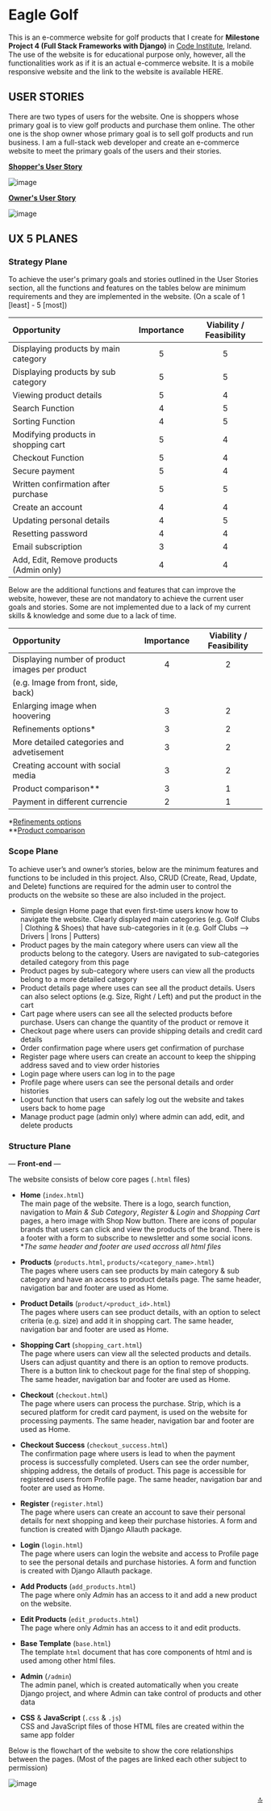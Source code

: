 <!-- Website Image goes here -->

# Eagle Golf <a name="top"></a>

This is an e-commerce website for golf products that I create for **Milestone Project 4 (Full Stack Frameworks with Django)** in [Code Institute](https://codeinstitute.net/), Ireland. The use of the website is for educational purpose only, however, all the functionalities work as if it is an actual e-commerce website. It is a mobile responsive website and the link to the website is available HERE. <!-- Live Site Link here -->

<!-- Mock up goes here -->

## USER STORIES

There are two types of users for the website. One is shoppers whose primary goal is to view golf products and purchase them online. The other one is the shop owner whose primary goal is to sell golf products and run business. I am a full-stack web developer and create an e-commerce website to meet the primary goals of the users and their stories.

**<ins>Shopper's User Story</ins>**

![image](https://github.com/Toto-Kotaro-Tanaka/ms4-eagle-golf/blob/master/readme/ux/shopper-user-story.png)

**<ins>Owner's User Story</ins>**

![image](https://github.com/Toto-Kotaro-Tanaka/ms4-eagle-golf/blob/master/readme/ux/owner-user-story.png)

## UX 5 PLANES

### Strategy Plane

To achieve the user's primary goals and stories outlined in the User Stories section, all the functions and features on the tables below are minimum requirements and they are implemented in the website. (On a scale of 1 [least] - 5 [most])

| Opportunity                                 | Importance | Viability / Feasibility |
| :------------------------------------------ | :--------: | :---------------------: |
| Displaying products by main category        |     5      |            5            |
| Displaying products by sub category         |     5      |            5            |
| Viewing product details                     |     5      |            4            |
| Search Function                             |     4      |            5            |
| Sorting Function                            |     4      |            5            |
| Modifying products in shopping cart         |     5      |            4            |
| Checkout Function                           |     5      |            4            |
| Secure payment                              |     5      |            4            |
| Written confirmation after purchase         |     5      |            5            |
| Create an account                           |     4      |            4            |
| Updating personal details                   |     4      |            5            |
| Resetting password                          |     4      |            4            |
| Email subscription                          |     3      |            4            |
| Add, Edit, Remove products (Admin only)     |     4      |            4            |

Below are the additional functions and features that can improve the website, however, these are not mandatory to achieve the current user goals and stories. Some are not implemented due to a lack of my current skills & knowledge and some due to a lack of time.

| Opportunity                                     | Importance | Viability / Feasibility |
| :------------------------------------------     | :--------: | :---------------------: |
| Displaying number of product images per product |     4      |            2            |
| (e.g. Image from front, side, back)             |            |                         |
| Enlarging image when hoovering                  |     3      |            2            |
| Refinements options*                            |     3      |            2            |
| More detailed categories and advetisement       |     3      |            2            |
| Creating account with social media              |     3      |            2            |
| Product comparison**                            |     3      |            1            |
| Payment in different currencie                  |     2      |            1            |

*[Refinements options](https://github.com/Toto-Kotaro-Tanaka/ms4-eagle-golf/blob/master/readme/ux/refinements.png)<br>
**[Product comparison](https://github.com/Toto-Kotaro-Tanaka/ms4-eagle-golf/blob/master/readme/ux/product-comparison.png)

### Scope Plane

To achieve user’s and owner’s stories, below are the minimum features and functions to be included in this project. Also, CRUD (Create, Read, Update, and Delete) functions are required for the admin user to control the products on the website so these are also included in the project.

- Simple design Home page that even first-time users know how to navigate the website. Clearly displayed main categories (e.g. Golf Clubs | Clothing & Shoes) that have sub-categories in it (e.g. Golf Clubs --> Drivers | Irons | Putters)
- Product pages by the main category where users can view all the products belong to the category. Users are navigated to sub-categories detailed category from this page
- Product pages by sub-category where users can view all the products belong to a more detailed category
- Product details page where uses can see all the product details. Users can also select options (e.g. Size, Right / Left) and put the product in the cart
- Cart page where users can see all the selected products before purchase. Users can change the quantity of the product or remove it
- Checkout page where users can provide shipping details and credit card details
- Order confirmation page where users get confirmation of purchase
- Register page where users can create an account to keep the shipping address saved and to view order histories
- Login page where users can log in to the page
- Profile page where users can see the personal details and order histories
- Logout function that users can safely log out the website and takes users back to home page
- Manage product page (admin only) where admin can add, edit, and delete products

### Structure Plane

— **Front-end** —

The website consists of below core pages (`.html` files)

- **Home** (`index.html`)<br>
The main page of the website. There is a logo, search function, navigation to *Main & Sub Category*, *Register* & *Login* and *Shopping Cart* pages, a hero image with Shop Now button. There are icons of popular brands that users can click and view the products of the brand. There is a footer with a form to subscribe to newsletter and some social icons. **The same header and footer are used accross all html files*

- **Products** (`products.html`, `products/<category_name>.html`)<br>
The pages where users can see products by main category & sub category and have an access to product details page. The same header, navigation bar and footer are used as Home.

- **Product Details** (`product/<product_id>.html`)<br>
The pages where users can see product details, with an option to select criteria (e.g. size) and add it in shopping cart. The same header, navigation bar and footer are used as Home.

- **Shopping Cart** (`shopping_cart.html`)<br>
The page where users can view all the selected products and details. Users can adjust quantity and there is an option to remove products. There is a button link to checkout page for the final step of shopping. The same header, navigation bar and footer are used as Home.

- **Checkout** (`checkout.html`)<br>
The page where users can process the purchase. Strip, which is a secured platform for credit card payment, is used on the website for processing payments. The same header, navigation bar and footer are used as Home.  

- **Checkout Success** (`checkout_success.html`)<br>
The confirmation page where users is lead to when the payment process is successfully completed. Users can see the order number, shipping address, the details of product. This page is accessible for registered users from Profile page. The same header, navigation bar and footer are used as Home.

- **Register** (`register.html`)<br>
The page where users can create an account to save their personal details for next shopping and keep their purchase histories. A form and function is created with Django Allauth package.

- **Login** (`login.html`)<br>
The page where users can login the website and access to Profile page to see the personal details and purchase histories. A form and function is created with Django Allauth package.

- **Add Products** (`add_products.html`)<br>
The page where only *Admin* has an access to it and add a new product on the website.

- **Edit Products** (`edit_products.html`)<br>
The page where only *Admin* has an access to it and edit products.

- **Base Template** (`base.html`)<br>
The template `html` document that has core components of html and is used among other html files.

- **Admin** (`/admin`)<br>
The admin panel, which is created automatically when you create Django project, and where Admin can take control of products and other data

- **CSS** & **JavaScript** (`.css` & `.js`)<br>
CSS and JavaScript files of those HTML files are created within the same app folder

Below is the flowchart of the website to show the core relationships between the pages. (Most of the pages are linked each other subject to permission)<br>

![image](https://github.com/Toto-Kotaro-Tanaka/ms4-eagle-golf/blob/master/readme/ux/flowchart.png)<br>

<div align="right"><a href="#top">🔝</a></div>
